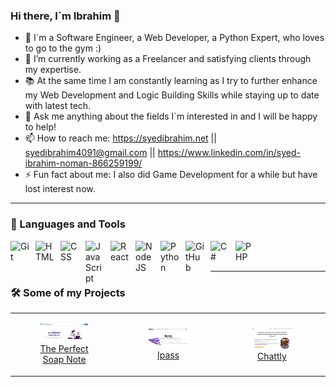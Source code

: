 ### Hi there, I`m Ibrahim 👋

<!--
**ibrahim77gh/ibrahim77gh** is a ✨ _special_ ✨ repository because its `README.md` (this file) appears on your GitHub profile.
- 👯 I’m looking to collaborate on ...
- 🤔 I’m looking for help with ...
Here are some ideas to get you started:
-->
- 🤵 I`m a Software Engineer, a Web Developer, a Python Expert, who loves to go to the gym :)
- 🌱 I’m currently working as a Freelancer and satisfying clients through my expertise.
- 📚 At the same time I am constantly learning as I try to further enhance my Web Development and Logic Building Skills while staying up to date with latest tech.
- 💬 Ask me anything about the fields I`m interested in and I will be happy to help!
- 📫 How to reach me: https://syedibrahim.net || syedibrahim4091@gmail.com || https://www.linkedin.com/in/syed-ibrahim-noman-866259199/
- ⚡ Fun fact about me: I also did Game Development for a while but have lost interest now.

---

### 🧰 Languages and Tools

<img align="left" alt="Git" width="30px" style="padding-right:10px;" src="https://cdn.jsdelivr.net/gh/devicons/devicon/icons/git/git-original.svg" />
<img align="left" alt="HTML" width="30px" style="padding-right:10px;" src="https://cdn.jsdelivr.net/gh/devicons/devicon/icons/html5/html5-plain.svg" />
<img align="left" alt="CSS" width="30px" style="padding-right:10px;" src="https://cdn.jsdelivr.net/gh/devicons/devicon/icons/css3/css3-plain.svg" />
<img align="left" alt="JavaScript" width="30px" style="padding-right:10px;" src="https://cdn.jsdelivr.net/gh/devicons/devicon/icons/javascript/javascript-plain.svg" />
<img align="left" alt="React" width="30px" style="padding-right:10px;" src="https://cdn.jsdelivr.net/gh/devicons/devicon/icons/react/react-original.svg" />
<img align="left" alt="NodeJS" width="30px" style="padding-right:10px;" src="https://cdn.jsdelivr.net/gh/devicons/devicon/icons/nodejs/nodejs-original.svg" />
<img align="left" alt="Python" width="30px" style="padding-right:10px;" src="https://cdn.jsdelivr.net/gh/devicons/devicon/icons/python/python-original.svg"  />
<img align="left" alt="GitHub" width="30px" style="padding-right:10px;" src="https://cdn.jsdelivr.net/gh/devicons/devicon/icons/github/github-original.svg" />
<img align="left" alt="C#" width="30px" style="padding-right:10px;" src="https://cdn.jsdelivr.net/gh/devicons/devicon/icons/csharp/csharp-original.svg" />
<img align="left" alt="PHP" width="30px" style="padding-right:10px;" src="https://cdn.jsdelivr.net/gh/devicons/devicon/icons/php/php-original.svg" />
<br />
<br />

---

### 🛠️ Some of my Projects

<table>
  <tr>
    <td align="center">
      <figure>
        <a href="https://soap-note-beta.vercel.app/" target="_blank">
          <img width="300" src="/images/soap.png" alt="soap">
          <br />
          <figcaption>The Perfect Soap Note </figcaption>
        </a>
      </figure>
    </td>
    <td align="center">
      <figure>
        <a href="https://ipass.live/" target="_blank">
          <img width="300" src="/images/ipass.png" alt="Ipass">
          <br />
          <figcaption>Ipass </figcaption>
        </a>
      </figure>
    </td>
    <td align="center">
      <figure>
        <a href="https://chattly.io/" target="_blank">
          <img width="300" src="/images/Screenshot 2024-08-04 221412.png" alt="speedworks">
          <br />
          <figcaption>Chattly</figcaption>
        </a>
      </figure>
    </td>
  </tr>
</table>

